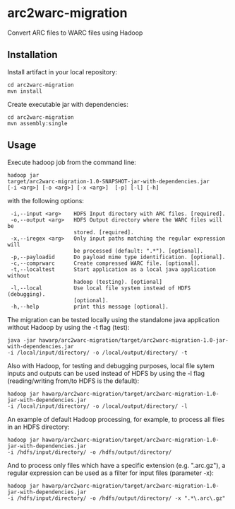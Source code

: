 arc2warc-migration
==================

Convert ARC files to WARC files using Hadoop

Installation
------------

Install artifact in your local repository:

    cd arc2warc-migration
    mvn install

Create executable jar with dependencies:

    cd arc2warc-migration
    mvn assembly:single

Usage
-----

Execute hadoop job from the command line:

    hadoop jar
    target/arc2warc-migration-1.0-SNAPSHOT-jar-with-dependencies.jar
    [-i <arg>] [-o <arg>] [-x <arg>]  [-p] [-l] [-h] 

with the following options:

     -i,--input <arg>    HDFS Input directory with ARC files. [required].
     -o,--output <arg>   HDFS Output directory where the WARC files will be
                         stored. [required].
     -x,--iregex <arg>   Only input paths matching the regular expression will
                         be processed (default: ".*"). [optional].
     -p,--payloadid      Do payload mime type identification. [optional].
     -c,--comprwarc      Create compressed WARC file. [optional].
     -t,--localtest      Start application as a local java application without 
                         hadoop (testing). [optional]
     -l,--local          Use local file system instead of HDFS (debugging).
                         [optional].
     -h,--help           print this message [optional].

The migration can be tested locally using the standalone java application without 
Hadoop by using the -t flag (test):

    java -jar hawarp/arc2warc-migration/target/arc2warc-migration-1.0-jar-with-dependencies.jar 
    -i /local/input/directory/ -o /local/output/directory/ -t 

Also with Hadoop, for testing and debugging purposes, local file sytem inputs and 
outputs can be used instead of HDFS by using the -l flag (reading/writing 
from/to HDFS is the default):

    hadoop jar hawarp/arc2warc-migration/target/arc2warc-migration-1.0-jar-with-dependencies.jar 
    -i /local/input/directory/ -o /local/output/directory/ -l

An example of default Hadoop processing, for example, to process all files in an 
HDFS directory:

    hadoop jar hawarp/arc2warc-migration/target/arc2warc-migration-1.0-jar-with-dependencies.jar 
    -i /hdfs/input/directory/ -o /hdfs/output/directory/

And to process only files which have a specific extension (e.g. ".arc.gz"), 
a regular expression can be used as a filter for input files (parameter -x):

    hadoop jar hawarp/arc2warc-migration/target/arc2warc-migration-1.0-jar-with-dependencies.jar 
    -i /hdfs/input/directory/ -o /hdfs/output/directory/ -x ".*\.arc\.gz"